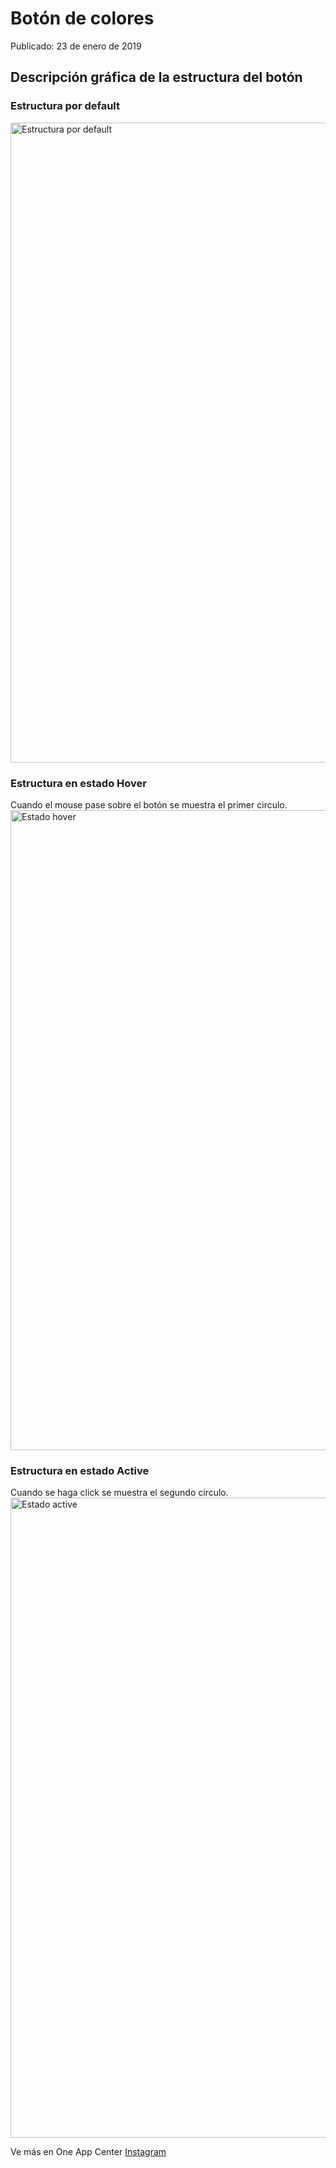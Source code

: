 # Botón de colores
Publicado: 23 de enero de 2019

## Descripción gráfica de la estructura del botón

### Estructura por default
<img src="images/default.png" width=1024 alt="Estructura por default">

### Estructura en estado Hover
Cuando el mouse pase sobre el botón se muestra el primer circulo.
<img src="images/hover.png" width=1024 alt="Estado hover">

### Estructura en estado Active
Cuando se haga click se muestra el segundo circulo.
<img src="images/active.png" width=1024 alt="Estado active">


Ve más en One App Center
[Instagram](https://instagram.com/oneappcenter)
